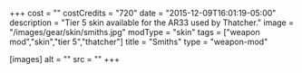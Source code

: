 +++
cost = ""
costCredits = "720"
date = "2015-12-09T16:01:19-05:00"
description = "Tier 5 skin available for the AR33 used by Thatcher."
image = "/images/gear/skin/smiths.jpg"
modType = "skin"
tags = ["weapon mod","skin","tier 5","thatcher"]
title = "Smiths"
type = "weapon-mod"

[images]
  alt = ""
  src = ""
+++
